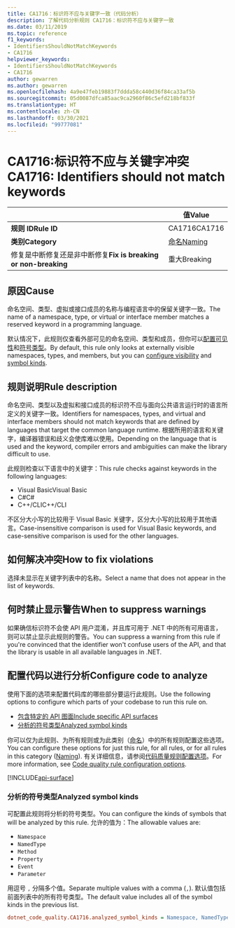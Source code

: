 ```yaml
---
title: CA1716：标识符不应与关键字一致（代码分析）
description: 了解代码分析规则 CA1716：标识符不应与关键字一致
ms.date: 03/11/2019
ms.topic: reference
f1_keywords:
- IdentifiersShouldNotMatchKeywords
- CA1716
helpviewer_keywords:
- IdentifiersShouldNotMatchKeywords
- CA1716
author: gewarren
ms.author: gewarren
ms.openlocfilehash: 4a9e47feb19883f7ddda58c440d36f84ca33af5b
ms.sourcegitcommit: 05d0087dfca85aac9ca2960f86c5efd218bf833f
ms.translationtype: HT
ms.contentlocale: zh-CN
ms.lasthandoff: 03/30/2021
ms.locfileid: "99777081"
---
```

# <a name="ca1716-identifiers-should-not-match-keywords"></a><span data-ttu-id="da6df-103">CA1716:标识符不应与关键字冲突</span><span class="sxs-lookup"><span data-stu-id="da6df-103">CA1716: Identifiers should not match keywords</span></span>

| | <span data-ttu-id="da6df-104">值</span><span class="sxs-lookup"><span data-stu-id="da6df-104">Value</span></span> |
|-|-|
| <span data-ttu-id="da6df-105">**规则 ID**</span><span class="sxs-lookup"><span data-stu-id="da6df-105">**Rule ID**</span></span> |<span data-ttu-id="da6df-106">CA1716</span><span class="sxs-lookup"><span data-stu-id="da6df-106">CA1716</span></span>|
| <span data-ttu-id="da6df-107">**类别**</span><span class="sxs-lookup"><span data-stu-id="da6df-107">**Category**</span></span> |[<span data-ttu-id="da6df-108">命名</span><span class="sxs-lookup"><span data-stu-id="da6df-108">Naming</span></span>](naming-warnings.md)|
| <span data-ttu-id="da6df-109">修复是中断修复还是非中断修复</span><span class="sxs-lookup"><span data-stu-id="da6df-109">**Fix is breaking or non-breaking**</span></span> |<span data-ttu-id="da6df-110">重大</span><span class="sxs-lookup"><span data-stu-id="da6df-110">Breaking</span></span>|

## <a name="cause"></a><span data-ttu-id="da6df-111">原因</span><span class="sxs-lookup"><span data-stu-id="da6df-111">Cause</span></span>

<span data-ttu-id="da6df-112">命名空间、类型、虚拟或接口成员的名称与编程语言中的保留关键字一致。</span><span class="sxs-lookup"><span data-stu-id="da6df-112">The name of a namespace, type, or virtual or interface member matches a reserved keyword in a programming language.</span></span>

<span data-ttu-id="da6df-113">默认情况下，此规则仅查看外部可见的命名空间、类型和成员，但你可以[配置可见性](#include-specific-api-surfaces)和[符号类型](#analyzed-symbol-kinds)。</span><span class="sxs-lookup"><span data-stu-id="da6df-113">By default, this rule only looks at externally visible namespaces, types, and members, but you can [configure visibility](#include-specific-api-surfaces) and [symbol kinds](#analyzed-symbol-kinds).</span></span>

## <a name="rule-description"></a><span data-ttu-id="da6df-114">规则说明</span><span class="sxs-lookup"><span data-stu-id="da6df-114">Rule description</span></span>

<span data-ttu-id="da6df-115">命名空间、类型以及虚拟和接口成员的标识符不应与面向公共语言运行时的语言所定义的关键字一致。</span><span class="sxs-lookup"><span data-stu-id="da6df-115">Identifiers for namespaces, types, and virtual and interface members should not match keywords that are defined by languages that target the common language runtime.</span></span> <span data-ttu-id="da6df-116">根据所用的语言和关键字，编译器错误和歧义会使库难以使用。</span><span class="sxs-lookup"><span data-stu-id="da6df-116">Depending on the language that is used and the keyword, compiler errors and ambiguities can make the library difficult to use.</span></span>

<span data-ttu-id="da6df-117">此规则检查以下语言中的关键字：</span><span class="sxs-lookup"><span data-stu-id="da6df-117">This rule checks against keywords in the following languages:</span></span>

- <span data-ttu-id="da6df-118">Visual Basic</span><span class="sxs-lookup"><span data-stu-id="da6df-118">Visual Basic</span></span>
- <span data-ttu-id="da6df-119">C#</span><span class="sxs-lookup"><span data-stu-id="da6df-119">C#</span></span>
- <span data-ttu-id="da6df-120">C++/CLI</span><span class="sxs-lookup"><span data-stu-id="da6df-120">C++/CLI</span></span>

<span data-ttu-id="da6df-121">不区分大小写的比较用于 Visual Basic 关键字，区分大小写的比较用于其他语言。</span><span class="sxs-lookup"><span data-stu-id="da6df-121">Case-insensitive comparison is used for Visual Basic keywords, and case-sensitive comparison is used for the other languages.</span></span>

## <a name="how-to-fix-violations"></a><span data-ttu-id="da6df-122">如何解决冲突</span><span class="sxs-lookup"><span data-stu-id="da6df-122">How to fix violations</span></span>

<span data-ttu-id="da6df-123">选择未显示在关键字列表中的名称。</span><span class="sxs-lookup"><span data-stu-id="da6df-123">Select a name that does not appear in the list of keywords.</span></span>

## <a name="when-to-suppress-warnings"></a><span data-ttu-id="da6df-124">何时禁止显示警告</span><span class="sxs-lookup"><span data-stu-id="da6df-124">When to suppress warnings</span></span>

<span data-ttu-id="da6df-125">如果确信标识符不会使 API 用户混淆，并且库可用于 .NET 中的所有可用语言，则可以禁止显示此规则的警告。</span><span class="sxs-lookup"><span data-stu-id="da6df-125">You can suppress a warning from this rule if you're convinced that the identifier won't confuse users of the API, and that the library is usable in all available languages in .NET.</span></span>

## <a name="configure-code-to-analyze"></a><span data-ttu-id="da6df-126">配置代码以进行分析</span><span class="sxs-lookup"><span data-stu-id="da6df-126">Configure code to analyze</span></span>

<span data-ttu-id="da6df-127">使用下面的选项来配置代码库的哪些部分要运行此规则。</span><span class="sxs-lookup"><span data-stu-id="da6df-127">Use the following options to configure which parts of your codebase to run this rule on.</span></span>

- [<span data-ttu-id="da6df-128">包含特定的 API 图面</span><span class="sxs-lookup"><span data-stu-id="da6df-128">Include specific API surfaces</span></span>](#include-specific-api-surfaces)
- [<span data-ttu-id="da6df-129">分析的符号类型</span><span class="sxs-lookup"><span data-stu-id="da6df-129">Analyzed symbol kinds</span></span>](#analyzed-symbol-kinds)

<span data-ttu-id="da6df-130">你可以仅为此规则、为所有规则或为此类别（[命名](naming-warnings.md)）中的所有规则配置这些选项。</span><span class="sxs-lookup"><span data-stu-id="da6df-130">You can configure these options for just this rule, for all rules, or for all rules in this category ([Naming](naming-warnings.md)).</span></span> <span data-ttu-id="da6df-131">有关详细信息，请参阅[代码质量规则配置选项](../code-quality-rule-options.md)。</span><span class="sxs-lookup"><span data-stu-id="da6df-131">For more information, see [Code quality rule configuration options](../code-quality-rule-options.md).</span></span>

[!INCLUDE[api-surface](~/includes/code-analysis/api-surface.md)]

### <a name="analyzed-symbol-kinds"></a><span data-ttu-id="da6df-132">分析的符号类型</span><span class="sxs-lookup"><span data-stu-id="da6df-132">Analyzed symbol kinds</span></span>

<span data-ttu-id="da6df-133">可配置此规则将分析的符号类型。</span><span class="sxs-lookup"><span data-stu-id="da6df-133">You can configure the kinds of symbols that will be analyzed by this rule.</span></span> <span data-ttu-id="da6df-134">允许的值为：</span><span class="sxs-lookup"><span data-stu-id="da6df-134">The allowable values are:</span></span>

- `Namespace`
- `NamedType`
- `Method`
- `Property`
- `Event`
- `Parameter`

<span data-ttu-id="da6df-135">用逗号 `,` 分隔多个值。</span><span class="sxs-lookup"><span data-stu-id="da6df-135">Separate multiple values with a comma (`,`).</span></span> <span data-ttu-id="da6df-136">默认值包括前面列表中的所有符号类型。</span><span class="sxs-lookup"><span data-stu-id="da6df-136">The default value includes all of the symbol kinds in the previous list.</span></span>

```ini
dotnet_code_quality.CA1716.analyzed_symbol_kinds = Namespace, NamedType, Method, Property, Event
```
